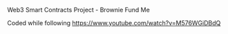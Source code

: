 Web3 Smart Contracts Project - Brownie Fund Me

Coded while following https://www.youtube.com/watch?v=M576WGiDBdQ
